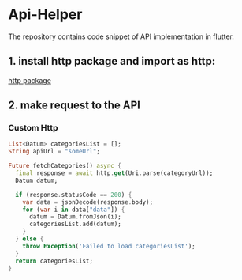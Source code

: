 # Api-Helper
The repository contains code snippet of API implementation in flutter.


 
## 1. install http package and import as http:

[http package](https://pub.dev/packages/http)

## 2. make request to the API

### Custom Http
``` dart
List<Datum> categoriesList = [];
String apiUrl = "someUrl";

Future fetchCategories() async {
  final response = await http.get(Uri.parse(categoryUrl));
  Datum datum;

  if (response.statusCode == 200) {
    var data = jsonDecode(response.body);
    for (var i in data["data"]) {
      datum = Datum.fromJson(i);
      categoriesList.add(datum);
    }
  } else {
    throw Exception('Failed to load categoriesList');
  }
  return categoriesList;
}
```
